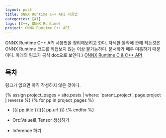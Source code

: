 ```yaml
---
layout: post
title: ONNX Runtime C++ API 사용법
categories: [AI]
tags: [C++, ONNX Runtime]
project: ONNX Runtime C++ API
---
```


ONNX Runtime C++ API 사용법을 정리해보려고 한다. 자세한 동작에 관해 적는것은 ONNX Runtime 코드를
직접보지 않는 이상 불가능하다. 문서화가 매우 미흡하기 때문이다. 아래의 링크가 공식 doc으로 보인다.\\
[ONNX Runtime C & C++ API](https://onnxruntime.ai/docs/api/c/) 

목차
-------------
링크가 없으면 아직 작성하지 않은 것이다.

{% assign project_pages = site.posts | where: 'parent_project', page.project | reverse %}
{% for pp in project_pages %}
- [{{ pp.title }}]({{ pp.url }})
{% endfor %}

- Ort::Value로 Tensor 생성하기
- Inference 하기
